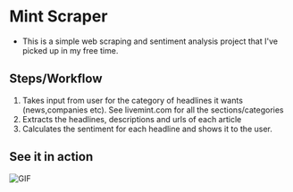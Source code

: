 # Mint Scraper

* This is a simple web scraping and sentiment analysis project that I've picked up in my free time.

## Steps/Workflow
1. Takes input from user for the category of headlines it wants (news,companies etc). See livemint.com for all the sections/categories
2. Extracts the headlines, descriptions and urls of each article
3. Calculates the sentiment for each headline and shows it to the user.

## See it in action

![GIF](https://github.com/joybh98/mintscraper/blob/master/media/Peek%202021-07-14%2012-32.gif)